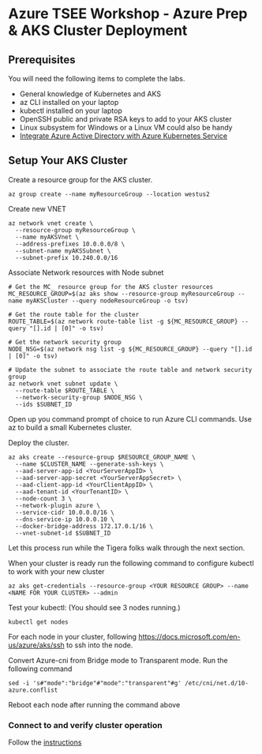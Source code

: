 # Azure TSEE Workshop - Azure Prep & AKS Cluster Deployment

## Prerequisites

You will need the following items to complete the labs.

  * General knowledge of Kubernetes and AKS
  * az CLI installed on your laptop
  * kubectl installed on your laptop
  * OpenSSH public and private RSA keys to add to your AKS cluster
  * Linux subsystem for Windows or a Linux VM could also be handy
  * [Integrate Azure Active Directory with Azure Kubernetes Service](IntegrateAzureActiveDirectory.md)

## Setup Your AKS Cluster

Create a resource group for the AKS cluster.

```
az group create --name myResourceGroup --location westus2
```

Create new VNET
```
az network vnet create \
  --resource-group myResourceGroup \
  --name myAKSVnet \
  --address-prefixes 10.0.0.0/8 \
  --subnet-name myAKSSubnet \
  --subnet-prefix 10.240.0.0/16
```

Associate Network resources with Node subnet

```
# Get the MC_ resource group for the AKS cluster resources
MC_RESOURCE_GROUP=$(az aks show --resource-group myResourceGroup --name myAKSCluster --query nodeResourceGroup -o tsv)

# Get the route table for the cluster
ROUTE_TABLE=$(az network route-table list -g ${MC_RESOURCE_GROUP} --query "[].id | [0]" -o tsv)

# Get the network security group
NODE_NSG=$(az network nsg list -g ${MC_RESOURCE_GROUP} --query "[].id | [0]" -o tsv)

# Update the subnet to associate the route table and network security group
az network vnet subnet update \
  --route-table $ROUTE_TABLE \
  --network-security-group $NODE_NSG \
  --ids $SUBNET_ID
```

Open up you command prompt of choice to run Azure CLI commands. Use az to build a small Kubernetes cluster.


Deploy the cluster.

```
az aks create --resource-group $RESOURCE_GROUP_NAME \
  --name $CLUSTER_NAME --generate-ssh-keys \
  --aad-server-app-id <YourServerAppID> \
  --aad-server-app-secret <YourServerAppSecret> \
  --aad-client-app-id <YourClientAppID> \
  --aad-tenant-id <YourTenantID> \
  --node-count 3 \
  --network-plugin azure \
  --service-cidr 10.0.0.0/16 \
  --dns-service-ip 10.0.0.10 \
  --docker-bridge-address 172.17.0.1/16 \
  --vnet-subnet-id $SUBNET_ID
```

Let this process run while the Tigera folks walk through the next section.

When your cluster is ready run the following command to configure kubectl to work with your new cluster

```
az aks get-credentials --resource-group <YOUR RESOURCE GROUP> --name <NAME FOR YOUR CLUSTER> --admin
```

Test your kubectl: (You should see 3 nodes running.)

```
kubectl get nodes
```

For each node in your cluster, following  https://docs.microsoft.com/en-us/azure/aks/ssh to ssh into the node.

Convert Azure-cni from Bridge mode to Transparent mode. Run the following command

```
sed -i 's#"mode":"bridge"#"mode":"transparent"#g' /etc/cni/net.d/10-azure.conflist
```

Reboot each node after running the command above

### Connect to and verify cluster operation

Follow the [instructions](https://docs.microsoft.com/en-us/azure/aks/kubernetes-walkthrough)

